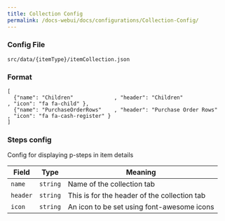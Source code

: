 ```yaml
---
title: Collection Config
permalink: /docs-webui/docs/configurations/Collection-Config/
---
```


### Config File

`src/data/{itemType}/itemCollection.json`

### Format
```
[
  {"name": "Children"             , "header": "Children"               , "icon": "fa fa-child" },
  {"name": "PurchaseOrderRows"    , "header": "Purchase Order Rows"    , "icon": "fa fa-cash-register" }
]  
```
### Steps config

Config for displaying p-steps in item details

| Field | Type | Meaning |
| ------------- | ------------- | ------------- |
| `name`| `string` | Name of the collection tab |
| `header`| `string` | This is for the header of the collection tab  |
| `icon` | `string` | An icon to be set using font-awesome icons |